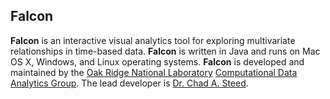 ## Falcon


**Falcon** is an interactive visual analytics tool for exploring multivariate relationships in time-based data.
**Falcon** is written in Java and runs on Mac OS X, Windows, and Linux operating systems. **Falcon** is developed
and maintained by the [Oak Ridge National Laboratory](http://www.ornl.gov)
[Computational Data Analytics Group](http://cda.ornl.gov).  The lead developer is [Dr. Chad A. Steed](http://csteed.com/).
